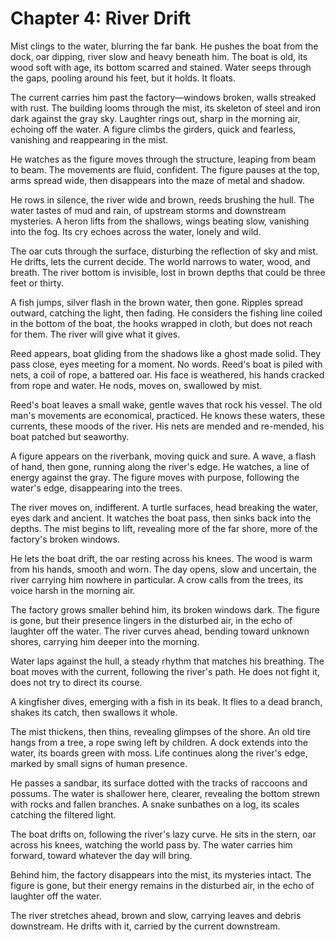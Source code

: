 # Chapter 4: River Drift

Mist clings to the water, blurring the far bank. He pushes the boat from the dock, oar dipping, river slow and heavy beneath him. The boat is old, its wood soft with age, its bottom scarred and stained. Water seeps through the gaps, pooling around his feet, but it holds. It floats.

The current carries him past the factory—windows broken, walls streaked with rust. The building looms through the mist, its skeleton of steel and iron dark against the gray sky. Laughter rings out, sharp in the morning air, echoing off the water. A figure climbs the girders, quick and fearless, vanishing and reappearing in the mist.

He watches as the figure moves through the structure, leaping from beam to beam. The movements are fluid, confident. The figure pauses at the top, arms spread wide, then disappears into the maze of metal and shadow.

He rows in silence, the river wide and brown, reeds brushing the hull. The water tastes of mud and rain, of upstream storms and downstream mysteries. A heron lifts from the shallows, wings beating slow, vanishing into the fog. Its cry echoes across the water, lonely and wild.

The oar cuts through the surface, disturbing the reflection of sky and mist. He drifts, lets the current decide. The world narrows to water, wood, and breath. The river bottom is invisible, lost in brown depths that could be three feet or thirty.

A fish jumps, silver flash in the brown water, then gone. Ripples spread outward, catching the light, then fading. He considers the fishing line coiled in the bottom of the boat, the hooks wrapped in cloth, but does not reach for them. The river will give what it gives.

Reed appears, boat gliding from the shadows like a ghost made solid. They pass close, eyes meeting for a moment. No words. Reed's boat is piled with nets, a coil of rope, a battered oar. His face is weathered, his hands cracked from rope and water. He nods, moves on, swallowed by mist.

Reed's boat leaves a small wake, gentle waves that rock his vessel. The old man's movements are economical, practiced. He knows these waters, these currents, these moods of the river. His nets are mended and re-mended, his boat patched but seaworthy.

A figure appears on the riverbank, moving quick and sure. A wave, a flash of hand, then gone, running along the river's edge. He watches, a line of energy against the gray. The figure moves with purpose, following the water's edge, disappearing into the trees.

The river moves on, indifferent. A turtle surfaces, head breaking the water, eyes dark and ancient. It watches the boat pass, then sinks back into the depths. The mist begins to lift, revealing more of the far shore, more of the factory's broken windows.

He lets the boat drift, the oar resting across his knees. The wood is warm from his hands, smooth and worn. The day opens, slow and uncertain, the river carrying him nowhere in particular. A crow calls from the trees, its voice harsh in the morning air.

The factory grows smaller behind him, its broken windows dark. The figure is gone, but their presence lingers in the disturbed air, in the echo of laughter off the water. The river curves ahead, bending toward unknown shores, carrying him deeper into the morning.

Water laps against the hull, a steady rhythm that matches his breathing. The boat moves with the current, following the river's path. He does not fight it, does not try to direct its course.

A kingfisher dives, emerging with a fish in its beak. It flies to a dead branch, shakes its catch, then swallows it whole.

The mist thickens, then thins, revealing glimpses of the shore. An old tire hangs from a tree, a rope swing left by children. A dock extends into the water, its boards green with moss. Life continues along the river's edge, marked by small signs of human presence.

He passes a sandbar, its surface dotted with the tracks of raccoons and possums. The water is shallower here, clearer, revealing the bottom strewn with rocks and fallen branches. A snake sunbathes on a log, its scales catching the filtered light.

The boat drifts on, following the river's lazy curve. He sits in the stern, oar across his knees, watching the world pass by. The water carries him forward, toward whatever the day will bring.

Behind him, the factory disappears into the mist, its mysteries intact. The figure is gone, but their energy remains in the disturbed air, in the echo of laughter off the water.

The river stretches ahead, brown and slow, carrying leaves and debris downstream. He drifts with it, carried by the current downstream. 